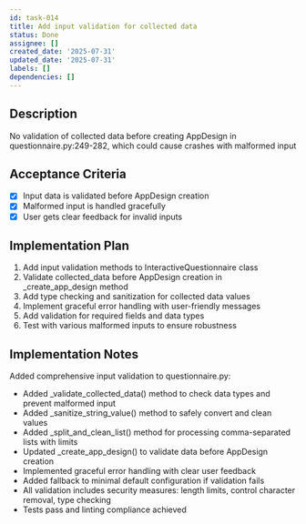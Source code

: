 ```yaml
---
id: task-014
title: Add input validation for collected data
status: Done
assignee: []
created_date: '2025-07-31'
updated_date: '2025-07-31'
labels: []
dependencies: []
---
```


## Description

No validation of collected data before creating AppDesign in questionnaire.py:249-282, which could cause crashes with malformed input

## Acceptance Criteria

- [x] Input data is validated before AppDesign creation
- [x] Malformed input is handled gracefully
- [x] User gets clear feedback for invalid inputs

## Implementation Plan

1. Add input validation methods to InteractiveQuestionnaire class
2. Validate collected_data before AppDesign creation in _create_app_design method
3. Add type checking and sanitization for collected data values
4. Implement graceful error handling with user-friendly messages
5. Add validation for required fields and data types
6. Test with various malformed inputs to ensure robustness

## Implementation Notes

Added comprehensive input validation to questionnaire.py:
- Added _validate_collected_data() method to check data types and prevent malformed input
- Added _sanitize_string_value() method to safely convert and clean values
- Added _split_and_clean_list() method for processing comma-separated lists with limits
- Updated _create_app_design() to validate data before AppDesign creation
- Implemented graceful error handling with clear user feedback
- Added fallback to minimal default configuration if validation fails
- All validation includes security measures: length limits, control character removal, type checking
- Tests pass and linting compliance achieved
